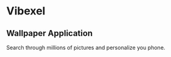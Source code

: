 # Vibexel
## Wallpaper Application


Search through millions of pictures and personalize you phone.
